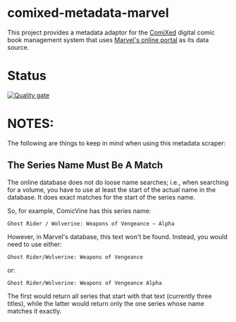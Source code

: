 # comixed-metadata-marvel

This project provides a metadata adaptor for the [ComiXed](http://www.comixedproject.org)
digital comic book management system that uses [Marvel's online portal](https://developer.marvel.com/) as
its data source.

# Status

[![Quality gate](https://sonarcloud.io/api/project_badges/quality_gate?project=comixed_comixed-metadata-marvel)](https://sonarcloud.io/dashboard?id=comixed_comixed-metadata-marvel)


# NOTES:

The following are things to keep in mind when using this metadata scraper:
 
## The Series Name Must Be A Match

The online database does not do loose name searches; i.e., when searching for a volume, you have to use at least the 
start of the actual name in the database. It does exact matches for the start of the series name.

So, for example, ComicVine has this series name:

    Ghost Rider / Wolverine: Weapons of Vengeance – Alpha 

However, in Marvel's database, this text won't be found. Instead, you would need to use either:

    Ghost Rider/Wolverine: Weapons of Vengeance

or:

    Ghost Rider/Wolverine: Weapons of Vengeance Alpha

The first would return all series that start with that text (currently three titles), while the latter would return
only the one series whose name matches it exactly.
